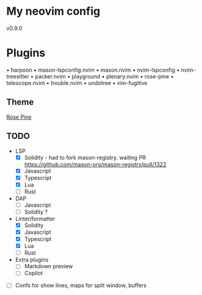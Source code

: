 # My neovim config

v0.9.0

# Plugins

• harpoon
• mason-lspconfig.nvim
• mason.nvim
• nvim-lspconfig
• nvim-treesitter
• packer.nvim
• playground
• plenary.nvim
• rose-pine
• telescope.nvim
• trouble.nvim
• undotree
• vim-fugitive

## Theme

[Rose Pine](https://github.com/rose-pine/neovim)

## TODO

- LSP
  - [x] Solidity - had to fork mason-registry. waiting PR https://github.com/mason-org/mason-registry/pull/1322
  - [x] Javascript
  - [x] Typescript
  - [x] Lua
  - [ ] Rust
- DAP
  - [ ] Javascript
  - [ ] Solidity ?
- Linter/formatter
  - [x] Solidity
  - [x] Javascript
  - [x] Typescript
  - [x] Lua
  - [ ] Rust
- Extra plugins
  - [ ] Markdown preview
  - [ ] Copilot
- [ ] Confs for show lines, maps for split window, buffers
